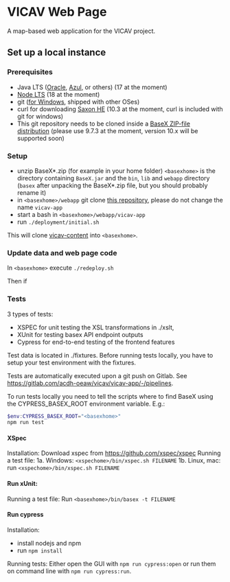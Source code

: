 VICAV Web Page
==============

A map-based web application for the VICAV project.

Set up a local instance
-----------------------

### Prerequisites

* Java LTS ([Oracle](https://www.oracle.com/java/technologies/javase-downloads.html),
  [Azul](https://www.azul.com/downloads/zulu-community/?version=java-11-lts&package=jdk),
  or others) (17 at the moment)
* [Node LTS](https://nodejs.org/) (18 at the moment)
* git ([for Windows](https://gitforwindows.org/), shipped with other OSes)
* curl for downloading [Saxon HE](https://www.saxonica.com/download/java.xml)
  (10.3 at the moment, curl is included with git for windows)
* This git repository needs to be cloned inside a [BaseX ZIP-file distribution](https://files.basex.org/releases/9.7.3/)
  (please use 9.7.3 at the moment, version 10.x will be supported soon)

### Setup

* unzip BaseX*.zip (for example in your home folder)
  `<basexhome>` is the directory containing `BaseX.jar` and the `bin`, `lib` and
  `webapp` directory (`basex` after unpacking the BaseX*.zip file, but you should
  probably rename it)
* in `<basexhome>/webapp` git clone [this repository](https://github.com/acdh-oeaw/vicav-app.git),
  please do not change the name `vicav-app`
* start a bash in `<basexhome>/webapp/vicav-app`
* run `./deployment/initial.sh`

This will clone [vicav-content](https://github.com/acdh-oeaw/vicav-content)
into `<basexhome>`.

### Update data and web page code

In `<basexhome>` execute `./redeploy.sh`


Then if


### Tests

3 types of tests:
* XSPEC for unit testing the XSL transformations in ./xslt,
* XUnit for testing basex API endpoint outputs
* Cypress for end-to-end testing of the frontend features

Test data is located in ./fixtures.
Before running tests locally, you have to setup your test environment with the fixtures.

Tests are automatically executed upon a git push on Gitlab.
See https://gitlab.com/acdh-oeaw/vicav/vicav-app/-/pipelines.

To run tests locally you need to tell the scripts where to find BaseX using the CYPRESS_BASEX_ROOT environment variable.
E.g.:
```powershell
$env:CYPRESS_BASEX_ROOT="<basexhome>"
npm run test
```

#### XSpec

Installation: Download xspec from https://github.com/xspec/xspec
Running a test file:
1a. Windows: `<xspechome>/bin/xspec.sh FILENAME`
1b. Linux, mac: run `<xspechome>/bin/xspec.sh FILENAME`

#### Run xUnit:

Running a test file:
Run `<basexhome>/bin/basex -t FILENAME`

#### Run cypress

Installation:
* install nodejs and npm
* run `npm install`

Running tests:
Either open the GUI with `npm run cypress:open` or run them on command line with `npm run cypress:run`.